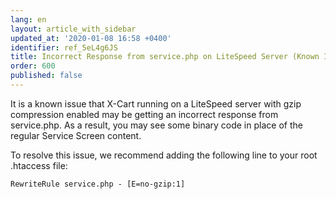 ```yaml
---
lang: en
layout: article_with_sidebar
updated_at: '2020-01-08 16:58 +0400'
identifier: ref_5eL4g6JS
title: Incorrect Response from service.php on LiteSpeed Server (Known Issue)
order: 600
published: false
---
```

It is a known issue that X-Cart running on a LiteSpeed server with gzip compression enabled may be getting an incorrect response from service.php. As a result, you may see some binary code in place of the regular Service Screen content.

To resolve this issue, we recommend adding the following line to your root .htaccess file:
```
RewriteRule service.php - [E=no-gzip:1]
```
